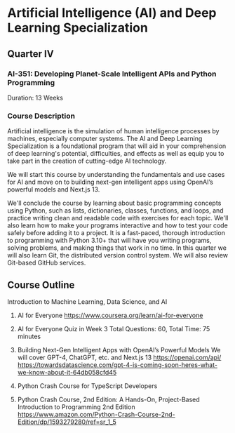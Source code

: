 # Artificial Intelligence (AI) and Deep Learning Specialization

## Quarter IV

### AI-351: Developing Planet-Scale Intelligent APIs and Python Programming

Duration: 13 Weeks

### Course Description

Artificial intelligence is the simulation of human intelligence processes by machines, especially computer systems. The AI and Deep Learning Specialization is a foundational program that will aid in your comprehension of deep learning's potential, difficulties, and effects as well as equip you to take part in the creation of cutting-edge AI technology.

We will start this course by understanding the fundamentals and use cases for AI and move on to building next-gen intelligent apps using OpenAI’s powerful models and Next.js 13.

We'll conclude the course by learning about basic programming concepts using Python, such as lists, dictionaries, classes, functions, and loops, and practice writing clean and readable code with exercises for each topic. We'll also learn how to make your programs interactive and how to test your code safely before adding it to a project. It is a fast-paced, thorough introduction to programming with Python 3.10+ that will have you writing programs, solving problems, and making things that work in no time. In this quarter we will also learn Git, the distributed version control system. We will also review Git-based GitHub services.

## Course Outline

Introduction to Machine Learning, Data Science, and AI

1. AI for Everyone
<https://www.coursera.org/learn/ai-for-everyone>  

1. AI for Everyone Quiz in Week 3
Total Questions: 60, Total Time: 75 minutes

1. Building Next-Gen Intelligent Apps with OpenAI’s Powerful Models
We will cover GPT-4, ChatGPT, etc. and Next.js 13
<https://openai.com/api/>
<https://towardsdatascience.com/gpt-4-is-coming-soon-heres-what-we-know-about-it-64db058cfd45>

1. Python Crash Course  for TypeScript Developers

1. Python Crash Course, 2nd Edition: A Hands-On, Project-Based Introduction to Programming 2nd Edition
<https://www.amazon.com/Python-Crash-Course-2nd-Edition/dp/1593279280/ref=sr_1_5>
